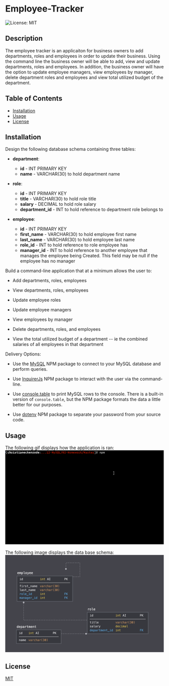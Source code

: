 # Employee-Tracker
![License: MIT](https://img.shields.io/badge/License-MIT-yellow.svg)

## Description 

The employee tracker is an applicaiton for business owners to add departments, roles and employees in order to update their business. Using the command line the business owner will be able to add, view and update departments, roles and employees. In addition, the business owner will have the option to update employee managers, view employees by manager, delete department roles and employees and view total utilized budget of the department. 

## Table of Contents

* [Installation](#installation)
* [Usage](#usage)
* [License](#license)


## Installation

Design the following database schema containing three tables:
* **department**:

  * **id** - INT PRIMARY KEY
  * **name** - VARCHAR(30) to hold department name

* **role**:

  * **id** - INT PRIMARY KEY
  * **title** -  VARCHAR(30) to hold role title
  * **salary** -  DECIMAL to hold role salary
  * **department_id** -  INT to hold reference to department role belongs to

* **employee**:

  * **id** - INT PRIMARY KEY
  * **first_name** - VARCHAR(30) to hold employee first name
  * **last_name** - VARCHAR(30) to hold employee last name
  * **role_id** - INT to hold reference to role employee has
  * **manager_id** - INT to hold reference to another employee that manages the employee being Created. This field may be null if the employee has no manager
  
Build a command-line application that at a minimum allows the user to:

  * Add departments, roles, employees

  * View departments, roles, employees

  * Update employee roles

  * Update employee managers

  * View employees by manager

  * Delete departments, roles, and employees

  * View the total utilized budget of a department -- ie the combined salaries of all employees in that department

Delivery Options:

* Use the [MySQL](https://www.npmjs.com/package/mysql) NPM package to connect to your MySQL database and perform queries.

* Use [InquirerJs](https://www.npmjs.com/package/inquirer/v/0.2.3) NPM package to interact with the user via the command-line.

* Use [console.table](https://www.npmjs.com/package/console.table) to print MySQL rows to the console. There is a built-in version of `console.table`, but the NPM package formats the data a little better for our purposes.

* Use [dotenv](https://www.npmjs.com/package/dotenv) NPM package to separate your password from your source code. 

## Usage

The following gif displays how the application is ran:
![Employee Tracker](Assets/employee-tracker.gif)

The following image displays the data base schema: 
![Database Schema](Assets/schema.png)

## License

[MIT](https://opensource.org/licenses/MIT)